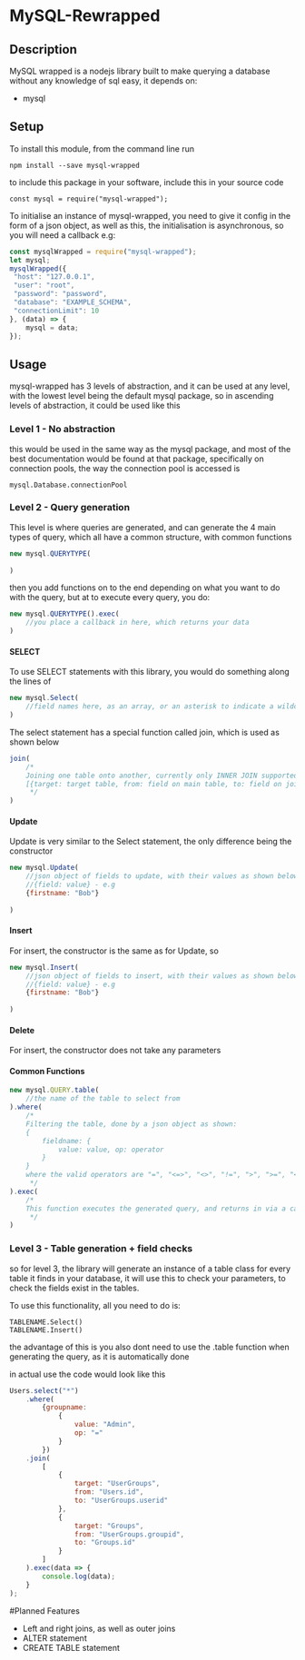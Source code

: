 # MySQL-Rewrapped

## Description

MySQL wrapped is a nodejs library built to make querying a database without any knowledge of sql easy,
it depends on:
- mysql

## Setup
To install this module, from the command line run

`npm install --save mysql-wrapped`

to include this package in your software, include this in your source code

`const mysql = require("mysql-wrapped");`

To initialise an instance of mysql-wrapped, you need to give it config in the form of a json object,
as well as this, the initialisation is asynchronous, so you will need a callback e.g:

```js
const mysqlWrapped = require("mysql-wrapped");
let mysql;
mysqlWrapped({
 "host": "127.0.0.1",
 "user": "root",
 "password": "password",
 "database": "EXAMPLE_SCHEMA",
 "connectionLimit": 10
}, (data) => {
    mysql = data;
});
```

## Usage

mysql-wrapped has 3 levels of abstraction, and it can be used at any level, with the lowest level being the default mysql package, so in ascending levels of abstraction, it could be used like this

### Level 1 - No abstraction

this would be used in the same way as the mysql package, and most of the best documentation would be found at that package, specifically on connection pools,
the way the connection pool is accessed is

`mysql.Database.connectionPool`

### Level 2 - Query generation

This level is where queries are generated, and can generate the 4 main types of query, which all have a common structure, with common functions

```js
new mysql.QUERYTYPE(
    
)
```
then you add functions on to the end depending on what you want to do with the query, but at to execute every query, you do:
```js
new mysql.QUERYTYPE().exec(
    //you place a callback in here, which returns your data
)
```
#### SELECT

To use SELECT statements with this library, you would do something along the lines of

```js
new mysql.Select(
    //field names here, as an array, or an asterisk to indicate a wildcard
)
```

The select statement has a special function called join, which is used as shown below
```js
join(
    /*
    Joining one table onto another, currently only INNER JOIN supported, usage as shown:
    [{target: target table, from: field on main table, to: field on joining table}]
     */
)
```
#### Update

Update is very similar to the Select statement, the only difference being the constructor

```js
new mysql.Update(
    //json object of fields to update, with their values as shown below
    //{field: value} - e.g
    {firstname: "Bob"}
    
)
```

#### Insert
For insert, the constructor is the same as for Update, so
```js
new mysql.Insert(
    //json object of fields to insert, with their values as shown below
    //{field: value} - e.g
    {firstname: "Bob"}
    
)
```

#### Delete
For insert, the constructor does not take any parameters

#### Common Functions
```js
new mysql.QUERY.table(
    //the name of the table to select from
).where(
    /*
    Filtering the table, done by a json object as shown:
    {
        fieldname: {
            value: value, op: operator
        }
    }
    where the valid operators are "=", "<=>", "<>", "!=", ">", ">=", "<", "<=", "like"
     */
).exec(
    /*
    This function executes the generated query, and returns in via a callback function
     */
)
```

### Level 3 - Table generation + field checks

so for level 3, the library will generate an instance of a table class for every table it finds in your database, it will use this to check your parameters, to check the fields exist in the tables.

To use this functionality, all you need to do is:

```
TABLENAME.Select()
TABLENAME.Insert()
```

the advantage of this is you also dont need to use the .table function when generating the query, as it is automatically done

in actual use the code would look like this

```js
Users.select("*")
    .where(
        {groupname:
            {
                value: "Admin",
                op: "="
            }
        })
    .join(
        [
            {
                target: "UserGroups",
                from: "Users.id",
                to: "UserGroups.userid"
            },
            {
                target: "Groups",
                from: "UserGroups.groupid",
                to: "Groups.id"
            }
        ]
    ).exec(data => {
        console.log(data);
    }
);
```


#Planned Features

- Left and right joins, as well as outer joins
- ALTER statement
- CREATE TABLE statement
